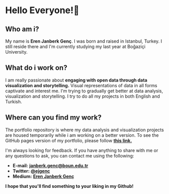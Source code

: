 # Hello Everyone!👋

## Who am i?
My name is **Eren Janberk Genç**. I was born and raised in Istanbul, Turkey. I still reside there and I'm currently studying my last year at Boğaziçi University.

## What do i work on?
I am really passionate about **engaging with open data through data visualization and storytelling.** Visual representations of data in all forms captivate and interest me. I'm trying to gradually get better at data analysis, visualization and storytelling. I try to do all my projects in both English and Turkish.

## Where can you find my work?
The portfolio repository is where my data analysis and visualization projects are housed temporarily while i am working on a better version. To see the GitHub pages version of my portfolio, please follow [**this link.**](https://ejgenc.github.io/portfolio/)

I'm always looking for feedback. If you have anything to share with me or any questions to ask, you can contact me using the following:

* **E-mail:** [**janberk.genc@boun.edu.tr**](#)
* **Twitter:** [**@ejgenc**](https://twitter.com/ejgenc)
* **Medium:** [**Eren Janberk Genç**](https://medium.com/@ejgenc)

**I hope that you'll find something to your liking in my Github!**

